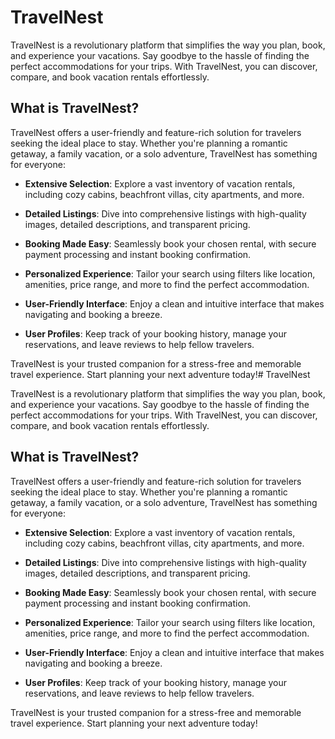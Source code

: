# TravelNest

TravelNest is a revolutionary platform that simplifies the way you plan, book, and experience your vacations. Say goodbye to the hassle of finding the perfect accommodations for your trips. With TravelNest, you can discover, compare, and book vacation rentals effortlessly.

## What is TravelNest?

TravelNest offers a user-friendly and feature-rich solution for travelers seeking the ideal place to stay. Whether you're planning a romantic getaway, a family vacation, or a solo adventure, TravelNest has something for everyone:

- **Extensive Selection**: Explore a vast inventory of vacation rentals, including cozy cabins, beachfront villas, city apartments, and more.

- **Detailed Listings**: Dive into comprehensive listings with high-quality images, detailed descriptions, and transparent pricing.

- **Booking Made Easy**: Seamlessly book your chosen rental, with secure payment processing and instant booking confirmation.

- **Personalized Experience**: Tailor your search using filters like location, amenities, price range, and more to find the perfect accommodation.

- **User-Friendly Interface**: Enjoy a clean and intuitive interface that makes navigating and booking a breeze.

- **User Profiles**: Keep track of your booking history, manage your reservations, and leave reviews to help fellow travelers.

TravelNest is your trusted companion for a stress-free and memorable travel experience. Start planning your next adventure today!# TravelNest

TravelNest is a revolutionary platform that simplifies the way you plan, book, and experience your vacations. Say goodbye to the hassle of finding the perfect accommodations for your trips. With TravelNest, you can discover, compare, and book vacation rentals effortlessly.

## What is TravelNest?

TravelNest offers a user-friendly and feature-rich solution for travelers seeking the ideal place to stay. Whether you're planning a romantic getaway, a family vacation, or a solo adventure, TravelNest has something for everyone:

- **Extensive Selection**: Explore a vast inventory of vacation rentals, including cozy cabins, beachfront villas, city apartments, and more.

- **Detailed Listings**: Dive into comprehensive listings with high-quality images, detailed descriptions, and transparent pricing.

- **Booking Made Easy**: Seamlessly book your chosen rental, with secure payment processing and instant booking confirmation.

- **Personalized Experience**: Tailor your search using filters like location, amenities, price range, and more to find the perfect accommodation.

- **User-Friendly Interface**: Enjoy a clean and intuitive interface that makes navigating and booking a breeze.

- **User Profiles**: Keep track of your booking history, manage your reservations, and leave reviews to help fellow travelers.

TravelNest is your trusted companion for a stress-free and memorable travel experience. Start planning your next adventure today!
